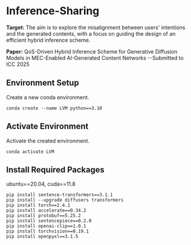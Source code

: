 # Inference-Sharing

**Target:** The aim is to explore the misalignment between users' intentions and the generated contents, with a focus on guiding the design of an efficient hybrid inference scheme.

**Paper:** QoS-Driven Hybrid Inference Scheme for Generative Diffusion Models in MEC-Enabled AI-Generated Content Networks  --Submitted to ICC 2025

## Environment Setup

Create a new conda environment.

```shell
conda create --name LVM python==3.10
```

## Activate Environment

Activate the created environment.

```shell
conda activate LVM
```

## Install Required Packages

ubuntu==20.04, cuda==11.8
```shell
pip install sentence-transformers==3.1.1
pip install --upgrade diffusers transformers
pip install torch==2.4.1
pip install accelerate==0.34.2
pip install protobuf==5.25.2
pip install sentencepiece==0.2.0
pip install openai-clip==1.0.1
pip install torchvision==0.19.1
pip install openpyxl==3.1.5
```



